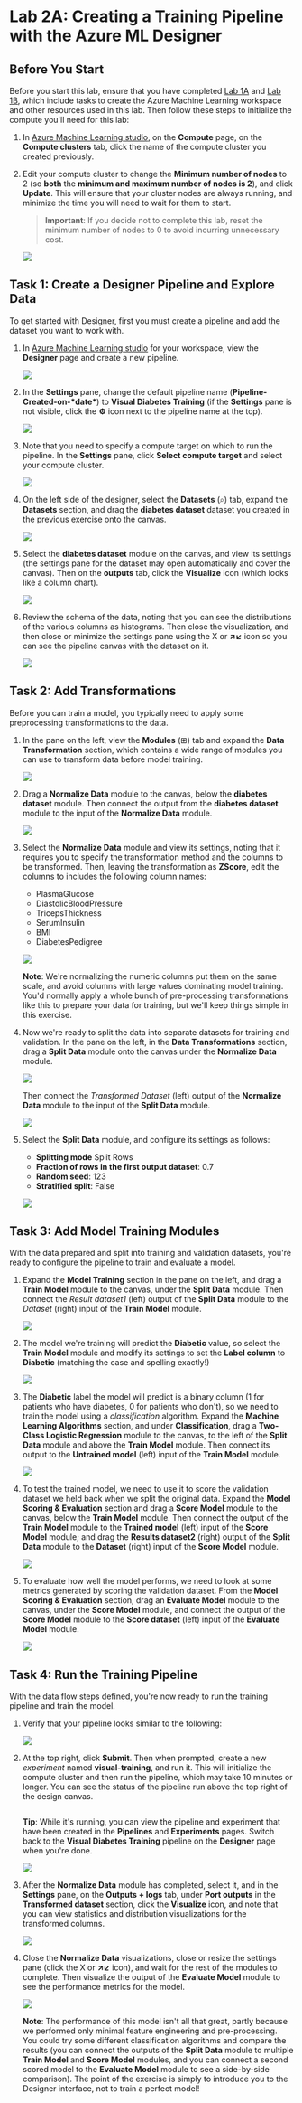 # Lab 2A: Creating a Training Pipeline with the Azure ML Designer

## Before You Start

Before you start this lab, ensure that you have completed [Lab 1A](https://github.com/ceteongvanness/Designing-and-Implementing-a-Data-Science-Solution-on-Azure/blob/master/Lab01A.md) and [Lab 1B](https://github.com/ceteongvanness/Designing-and-Implementing-a-Data-Science-Solution-on-Azure/blob/master/Lab01B.md), which include tasks to create the Azure Machine Learning workspace and other resources used in this lab. Then follow these steps to initialize the compute you'll need for this lab:

1. In [Azure Machine Learning studio](https://ml.azure.com/), on the **Compute** page, on the **Compute clusters** tab, click the name of the compute cluster you created previously.

2. Edit your compute cluster to change the **Minimum number of nodes** to 2 (so **both** the **minimum and maximum number of nodes is 2**), and click **Update**. This will ensure that your cluster nodes are always running, and minimize the time you will need to wait for them to start.

   > **Important**: If you decide not to complete this lab, reset the minimum number of nodes to 0 to avoid incurring unnecessary cost.

   ![](https://github.com/ceteongvanness/Designing-and-Implementing-a-Data-Science-Solution-on-Azure/blob/master/images/2A-1.png)

## Task 1: Create a Designer Pipeline and Explore Data

To get started with Designer, first you must create a pipeline and add the dataset you want to work with.

1. In [Azure Machine Learning studio](https://ml.azure.com/) for your workspace, view the **Designer** page and create a new pipeline.

   ![](https://github.com/ceteongvanness/Designing-and-Implementing-a-Data-Science-Solution-on-Azure/blob/master/images/2A-2.png)

2. In the **Settings** pane, change the default pipeline name (**Pipeline-Created-on-\*date\***) to **Visual Diabetes Training** (if the **Settings** pane is not visible, click the **⚙** icon next to the pipeline name at the top).

   ![](https://github.com/ceteongvanness/Designing-and-Implementing-a-Data-Science-Solution-on-Azure/blob/master/images/2A-3.png)

3. Note that you need to specify a compute target on which to run the pipeline. In the **Settings** pane, click **Select compute target** and select your compute cluster.

   ![](https://github.com/ceteongvanness/Designing-and-Implementing-a-Data-Science-Solution-on-Azure/blob/master/images/2A-4.png)

4. On the left side of the designer, select the **Datasets** (⌕) tab, expand the **Datasets** section, and drag the **diabetes dataset** dataset you created in the previous exercise onto the canvas.

   ![](https://github.com/ceteongvanness/Designing-and-Implementing-a-Data-Science-Solution-on-Azure/blob/master/images/2A-5.png)

5. Select the **diabetes dataset** module on the canvas, and view its settings (the settings pane for the dataset may open automatically and cover the canvas). Then on the **outputs** tab, click the **Visualize** icon (which looks like a column chart).

   ![](https://github.com/ceteongvanness/Designing-and-Implementing-a-Data-Science-Solution-on-Azure/blob/master/images/2A-6.png)

6. Review the schema of the data, noting that you can see the distributions of the various columns as histograms. Then close the visualization, and then close or minimize the settings pane using the X or **↗↙** icon so you can see the pipeline canvas with the dataset on it.

   ![](https://github.com/ceteongvanness/Designing-and-Implementing-a-Data-Science-Solution-on-Azure/blob/master/images/2A-7.png)

## Task 2: Add Transformations

Before you can train a model, you typically need to apply some preprocessing transformations to the data.

1. In the pane on the left, view the **Modules** (⊞) tab and expand the **Data Transformation** section, which contains a wide range of modules you can use to transform data before model training.

   ![](https://github.com/ceteongvanness/Designing-and-Implementing-a-Data-Science-Solution-on-Azure/blob/master/images/2A-8.png)

2. Drag a **Normalize Data** module to the canvas, below the **diabetes dataset** module. Then connect the output from the **diabetes dataset** module to the input of the **Normalize Data** module.

   ![](https://github.com/ceteongvanness/Designing-and-Implementing-a-Data-Science-Solution-on-Azure/blob/master/images/2A-9.png)

3. Select the **Normalize Data** module and view its settings, noting that it requires you to specify the transformation method and the columns to be transformed. Then, leaving the transformation as **ZScore**, edit the columns to includes the following column names:

   - PlasmaGlucose
   - DiastolicBloodPressure
   - TricepsThickness
   - SerumInsulin
   - BMI
   - DiabetesPedigree

   ![](https://github.com/ceteongvanness/Designing-and-Implementing-a-Data-Science-Solution-on-Azure/blob/master/images/2A-10.png)

   **Note**: We're normalizing the numeric columns put them on the same scale, and avoid columns with large values dominating model training. You'd normally apply a whole bunch of pre-processing transformations like this to prepare your data for training, but we'll keep things simple in this exercise.

4. Now we're ready to split the data into separate datasets for training and validation. In the pane on the left, in the **Data Transformations** section, drag a **Split Data** module onto the canvas under the **Normalize Data** module. 

   ![](https://github.com/ceteongvanness/Designing-and-Implementing-a-Data-Science-Solution-on-Azure/blob/master/images/2A-11.png)

   Then connect the *Transformed Dataset* (left) output of the **Normalize Data** module to the input of the **Split Data** module.

   ![](https://github.com/ceteongvanness/Designing-and-Implementing-a-Data-Science-Solution-on-Azure/blob/master/images/2A-12.png)

5. Select the **Split Data** module, and configure its settings as follows:

   - **Splitting mode** Split Rows
   - **Fraction of rows in the first output dataset**: 0.7
   - **Random seed**: 123
   - **Stratified split**: False

   ![](https://github.com/ceteongvanness/Designing-and-Implementing-a-Data-Science-Solution-on-Azure/blob/master/images/2A-13.png)

## Task 3: Add Model Training Modules

With the data prepared and split into training and validation datasets, you're ready to configure the pipeline to train and evaluate a model.

1. Expand the **Model Training** section in the pane on the left, and drag a **Train Model** module to the canvas, under the **Split Data** module. Then connect the *Result dataset1* (left) output of the **Split Data** module to the *Dataset* (right) input of the **Train Model** module.

   ![](https://github.com/ceteongvanness/Designing-and-Implementing-a-Data-Science-Solution-on-Azure/blob/master/images/2A-14.png)

2. The model we're training will predict the **Diabetic** value, so select the **Train Model** module and modify its settings to set the **Label column** to **Diabetic** (matching the case and spelling exactly!)

   ![](https://github.com/ceteongvanness/Designing-and-Implementing-a-Data-Science-Solution-on-Azure/blob/master/images/2A-15.png)

3. The **Diabetic** label the model will predict is a binary column (1 for patients who have diabetes, 0 for patients who don't), so we need to train the model using a *classification* algorithm. Expand the **Machine Learning Algorithms** section, and under **Classification**, drag a **Two-Class Logistic Regression** module to the canvas, to the left of the **Split Data** module and above the **Train Model** module. Then connect its output to the **Untrained model** (left) input of the **Train Model** module.

   ![](https://github.com/ceteongvanness/Designing-and-Implementing-a-Data-Science-Solution-on-Azure/blob/master/images/2A-16.png)

4. To test the trained model, we need to use it to score the validation dataset we held back when we split the original data. Expand the **Model Scoring & Evaluation** section and drag a **Score Model** module to the canvas, below the **Train Model** module. Then connect the output of the **Train Model** module to the **Trained model** (left) input of the **Score Model** module; and drag the **Results dataset2** (right) output of the **Split Data** module to the **Dataset** (right) input of the **Score Model** module.

   ![](https://github.com/ceteongvanness/Designing-and-Implementing-a-Data-Science-Solution-on-Azure/blob/master/images/2A-17.png)

5. To evaluate how well the model performs, we need to look at some metrics generated by scoring the validation dataset. From the **Model Scoring & Evaluation** section, drag an **Evaluate Model** module to the canvas, under the **Score Model** module, and connect the output of the **Score Model** module to the **Score dataset** (left) input of the **Evaluate Model** module.

   ![](https://github.com/ceteongvanness/Designing-and-Implementing-a-Data-Science-Solution-on-Azure/blob/master/images/2A-18.png)

## Task 4: Run the Training Pipeline

With the data flow steps defined, you're now ready to run the training pipeline and train the model.

1. Verify that your pipeline looks similar to the following:

   ![](https://github.com/ceteongvanness/Designing-and-Implementing-a-Data-Science-Solution-on-Azure/blob/master/images/2A-19.jpg)

2. At the top right, click **Submit**. Then when prompted, create a new *experiment* named **visual-training**, and run it. This will initialize the compute cluster and then run the pipeline, which may take 10 minutes or longer. You can see the status of the pipeline run above the top right of the design canvas.

   ![]()

   **Tip**: While it's running, you can view the pipeline and experiment that have been created in the **Pipelines** and **Experiments** pages. Switch back to the **Visual Diabetes Training** pipeline on the **Designer** page when you're done.

   ![](https://github.com/ceteongvanness/Designing-and-Implementing-a-Data-Science-Solution-on-Azure/blob/master/images/2A-20.png)

3. After the **Normalize Data** module has completed, select it, and in the **Settings** pane, on the **Outputs + logs** tab, under **Port outputs** in the **Transformed dataset** section, click the **Visualize** icon, and note that you can view statistics and distribution visualizations for the transformed columns.

   ![](https://github.com/ceteongvanness/Designing-and-Implementing-a-Data-Science-Solution-on-Azure/blob/master/images/2A-21.png)

4. Close the **Normalize Data** visualizations, close or resize the settings pane (click the X or **↗↙** icon), and wait for the rest of the modules to complete. Then visualize the output of the **Evaluate Model** module to see the performance metrics for the model.

   ![](https://github.com/ceteongvanness/Designing-and-Implementing-a-Data-Science-Solution-on-Azure/blob/master/images/2A-22.png)

   **Note**: The performance of this model isn't all that great, partly because we performed only minimal feature engineering and pre-processing. You could try some different classification algorithms and compare the results (you can connect the outputs of the **Split Data** module to multiple **Train Model** and **Score Model** modules, and you can connect a second scored model to the **Evaluate Model** module to see a side-by-side comparison). The point of the exercise is simply to introduce you to the Designer interface, not to train a perfect model!